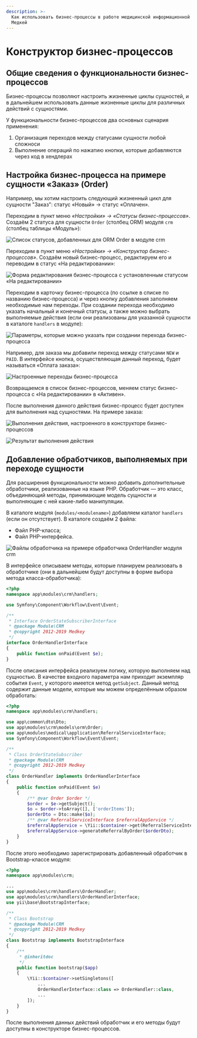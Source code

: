 ```yaml
---
description: >-
  Как использовать бизнес-процессы в работе медицинской информационной системы
  Медкей
---
```


# Конструктор бизнес-процессов

## Общие сведения о функциональности бизнес-процессов

Бизнес-процессы позволяют настроить жизненные циклы сущностей, и в дальнейшем использовать данные жизненные циклы для различных действий с сущностями. 

У функциональности бизнес-процессов два основных сценария применения:

1. Организация переходов между статусами сущности любой сложноси
2. Выполнение операций по нажатию кнопки, которые добавляются через код в хендлерах

## Настройка бизнес-процесса на примере сущности «Заказ» \(Order\)

Например, мы хотим настроить следующий жизненный цикл для сущности "Заказ": статус «Новый» → статус «Оплачен».

Переходим в пункт меню _«Настройки» → «Статусы бизнес-процессов»_. Создаём 2 статуса для сущности `Order` \(столбец ORM\) модуля `crm` \(столбец таблицы «Модуль»\):

![&#x421;&#x43F;&#x438;&#x441;&#x43E;&#x43A; &#x441;&#x442;&#x430;&#x442;&#x443;&#x441;&#x43E;&#x432;, &#x434;&#x43E;&#x431;&#x430;&#x432;&#x43B;&#x435;&#x43D;&#x43D;&#x44B;&#x445; &#x434;&#x43B;&#x44F; ORM Order &#x432; &#x43C;&#x43E;&#x434;&#x443;&#x43B;&#x435; crm ](../.gitbook/assets/image%20%288%29.png)

Переходим в пункт меню _«Настройки» → «Конструктор бизнес-процессов»_. Создаём новый бизнес-процесс, редактируем его и переводим в статус «На редактировании»:

![&#x424;&#x43E;&#x440;&#x43C;&#x430; &#x440;&#x435;&#x434;&#x430;&#x43A;&#x442;&#x438;&#x440;&#x43E;&#x432;&#x430;&#x43D;&#x438;&#x44F; &#x431;&#x438;&#x437;&#x43D;&#x435;&#x441;-&#x43F;&#x440;&#x43E;&#x446;&#x435;&#x441;&#x441;&#x430; &#x441; &#x443;&#x441;&#x442;&#x430;&#x43D;&#x43E;&#x432;&#x43B;&#x435;&#x43D;&#x43D;&#x44B;&#x43C; &#x441;&#x442;&#x430;&#x442;&#x443;&#x441;&#x43E;&#x43C; &#xAB;&#x41D;&#x430; &#x440;&#x435;&#x434;&#x430;&#x43A;&#x442;&#x438;&#x440;&#x43E;&#x432;&#x430;&#x43D;&#x438;&#x438;&#xBB;](../.gitbook/assets/image%20%286%29.png)

Переходим в карточку бизнес-процесса \(по ссылке в списке по названию бизнес-процесса\) и через кнопку добавления заполняем необходимые нам переходы. При создании перехода необходимо указать начальный и конечный статусы, а также можно выбрать выполняемые действия \(если они реализованы для указанной сущности в каталоге `handlers` в модуле\):

![&#x41F;&#x430;&#x440;&#x430;&#x43C;&#x435;&#x442;&#x440;&#x44B;, &#x43A;&#x43E;&#x442;&#x43E;&#x440;&#x44B;&#x435; &#x43C;&#x43E;&#x436;&#x43D;&#x43E; &#x443;&#x43A;&#x430;&#x437;&#x430;&#x442;&#x44C; &#x43F;&#x440;&#x438; &#x441;&#x43E;&#x437;&#x434;&#x430;&#x43D;&#x438;&#x438; &#x43F;&#x435;&#x440;&#x435;&#x445;&#x43E;&#x434;&#x430; &#x431;&#x438;&#x437;&#x43D;&#x435;&#x441;-&#x43F;&#x440;&#x43E;&#x446;&#x435;&#x441;&#x441;&#x430;](../.gitbook/assets/image.png)

Например, для заказа мы добавили переход между статусами `NEW` и `PAID`. В интерфейсе кнопка, осуществляющая данный переход, будет называться «Оплата заказа»:

![&#x41D;&#x430;&#x441;&#x442;&#x440;&#x43E;&#x435;&#x43D;&#x43D;&#x44B;&#x435; &#x43F;&#x435;&#x440;&#x435;&#x445;&#x43E;&#x434;&#x44B; &#x431;&#x438;&#x437;&#x43D;&#x435;&#x441;-&#x43F;&#x440;&#x43E;&#x446;&#x435;&#x441;&#x441;&#x430;](../.gitbook/assets/image%20%289%29.png)



Возвращаемся в список бизнес-процессов, меняем статус бизнес-процесса с «На редактировании» в «Активен».

После выполнения данного действия бизнес-процесс будет доступен для выполнения над сущностями. На примере заказа:

![&#x412;&#x44B;&#x43F;&#x43E;&#x43B;&#x43D;&#x435;&#x43D;&#x438;&#x44F; &#x434;&#x435;&#x439;&#x441;&#x442;&#x432;&#x438;&#x44F;, &#x43D;&#x430;&#x441;&#x442;&#x440;&#x43E;&#x435;&#x43D;&#x43D;&#x43E;&#x433;&#x43E; &#x432; &#x43A;&#x43E;&#x43D;&#x441;&#x442;&#x440;&#x443;&#x43A;&#x442;&#x43E;&#x440;&#x435; &#x431;&#x438;&#x437;&#x43D;&#x435;&#x441;-&#x43F;&#x440;&#x43E;&#x446;&#x435;&#x441;&#x441;&#x43E;&#x432;](../.gitbook/assets/image%20%2811%29.png)

![&#x420;&#x435;&#x437;&#x443;&#x43B;&#x44C;&#x442;&#x430;&#x442; &#x432;&#x44B;&#x43F;&#x43E;&#x43B;&#x43D;&#x435;&#x43D;&#x438;&#x44F; &#x434;&#x435;&#x439;&#x441;&#x442;&#x432;&#x438;&#x44F;](../.gitbook/assets/image%20%281%29.png)

## Добавление обработчиков, выполняемых при переходе сущности

Для расширения функциональности можно добавить дополнительные обработчики, реализованные на языке PHP. Обработчик — это класс, объединяющий методы, принимающие модель сущности и выполняющие с ней какие-либо манипуляции.

В каталоге модуля \(`modules/<modulename>`\) добавляем каталог `handlers` \(если он отсутствует\). В каталоге создаём 2 файла:

* Файл PHP-класса;
* Файл PHP-интерфейса.

![&#x424;&#x430;&#x439;&#x43B;&#x44B; &#x43E;&#x431;&#x440;&#x430;&#x431;&#x43E;&#x442;&#x447;&#x438;&#x43A;&#x430; &#x43D;&#x430; &#x43F;&#x440;&#x438;&#x43C;&#x435;&#x440;&#x435; &#x43E;&#x431;&#x440;&#x430;&#x431;&#x43E;&#x442;&#x447;&#x438;&#x43A;&#x430; OrderHandler &#x43C;&#x43E;&#x434;&#x443;&#x43B;&#x44F; crm](../.gitbook/assets/image%20%2814%29.png)

В интерфейсе описываем методы, которые планируем реализовать в обработчике \(они в дальнейшем будут доступны в форме выбора метода класса-обработчика\):

```php
<?php
namespace app\modules\crm\handlers;

use Symfony\Component\Workflow\Event\Event;

/**
 * Interface OrderStateSubscriberInterface
 * @package Module\CRM
 * @copyright 2012-2019 Medkey
 */
interface OrderHandlerInterface
{
    public function onPaid(Event $e);
}

```

После описания интерфейса реализуем логику, которую выполняем над сущностью. В качестве входного параметра нам приходит экземпляр события `Event`, у которого имеется метод `getSubject`. Данный метод содержит данные модели, которые мы можем определённым образом обработать:

```php
<?php
namespace app\modules\crm\handlers;

use app\common\dto\Dto;
use app\modules\crm\models\orm\Order;
use app\modules\medical\application\ReferralServiceInterface;
use Symfony\Component\Workflow\Event\Event;

/**
 * Class OrderStateSubscriber
 * @package Module\CRM
 * @copyright 2012-2019 Medkey
 */
class OrderHandler implements OrderHandlerInterface
{
    public function onPaid(Event $e)
    {
        /** @var Order $order */
        $order = $e->getSubject();
        $o = $order->toArray([], ['orderItems']);
        $orderDto = Dto::make($o);
        /** @var ReferralServiceInterface $referralAppService */
        $referralAppService = \Yii::$container->get(ReferralServiceInterface::class);
        $referralAppService->generateReferralByOrder($orderDto);
    }
}

```

После этого необходимо зарегистрировать добавленный обработчик в Bootstrap-классе модуля:

```php
<?php
namespace app\modules\crm;

...
use app\modules\crm\handlers\OrderHandler;
use app\modules\crm\handlers\OrderHandlerInterface;
use yii\base\BootstrapInterface;

/**
 * Class Bootstrap
 * @package Module\CRM
 * @copyright 2012-2019 Medkey
 */
class Bootstrap implements BootstrapInterface
{
    /**
     * @inheritdoc
     */
    public function bootstrap($app)
    {
        \Yii::$container->setSingletons([
            ...
            OrderHandlerInterface::class => OrderHandler::class,
            ...
        ]);
    }
}

```

После выполнения данных действий обработчик и его методы будут доступны в конструкторе бизнес-процессов.

